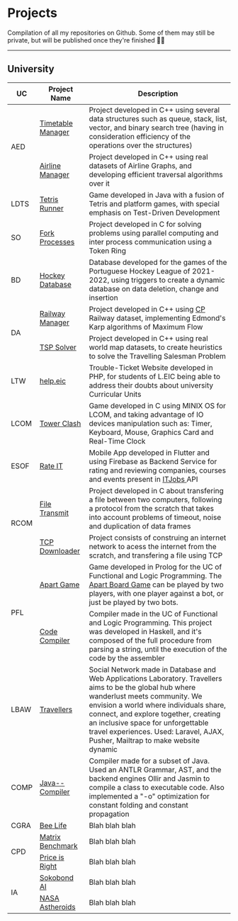 # Projects
Compilation of all my repositories on Github. Some of them may still be private, but will be published once they're finished 👷‍♂️

---
## University

<table>
  <thead>
    <tr>
      <th>UC</th>
      <th>Project Name</th>
      <th>Description</th>
    </tr>
  </thead>
  <tbody>
    <tr>
      <td rowspan=2>AED</td>
      <td><a href="https://github.com/francis802/Timetable-Manager">Timetable Manager</a></td>
      <td>Project developed in C++ using several data structures such as queue, stack, list, vector, and binary search tree (having in consideration efficiency of the operations over the structures)</td>
    </tr>
    <tr>
      <td><a href="https://github.com/francis802/Airlines-Manager">Airline Manager</a></td>
      <td>Project developed in C++ using real datasets of Airline Graphs, and developing efficient traversal algorithms over it</td>
    </tr>
    <tr>
      <td> LDTS </td>
      <td><a href="https://github.com/francis802/Tetris-Runner">Tetris Runner</a></td>
      <td> Game developed in Java with a fusion of Tetris and platform games, with special emphasis on Test-Driven Development </td>
    </tr>
    <tr>
      <td> SO </td>
      <td><a href="https://github.com/francis802/Fork-Processes">Fork Processes</a></td>
      <td> Project developed in C for solving problems using parallel computing and inter process communication using a Token Ring </td>
    </tr>
    <tr>
      <td> BD </td>
      <td><a href="https://github.com/francis802/Hockey-Database">Hockey Database</a></td>
      <td> Database developed for the games of the Portuguese Hockey League of 2021-2022, using triggers to create a dynamic database on data deletion, change and insertion </td>
    </tr>
    <tr>
      <td rowspan=2>DA</td>
      <td><a href="https://github.com/francis802/Railway-Manager">Railway Manager</a></td>
      <td> Project developed in C++ using <a href="https://www.cp.pt/passageiros/pt">CP</a> Railway dataset, implementing Edmond's Karp algorithms of Maximum Flow </td>
    </tr>
    <tr>
      <td><a href="https://github.com/francis802/TSP-Solver">TSP Solver</a></td>
      <td> Project developed in C++ using real world map datasets, to create heuristics to solve the Travelling Salesman Problem </td>
    </tr>
    <tr>
      <td> LTW </td>
      <td><a href="https://github.com/francis802/heLpEIC">help.eic</a></td>
      <td> Trouble-Ticket Website developed in PHP, for students of L.EIC being able to address their doubts about university Curricular Units </td>
    </tr>
    <tr>
      <td> LCOM </td>
      <td><a href="https://github.com/francis802/Tower-Clash">Tower Clash</a></td>
      <td> Game developed in C using MINIX OS for LCOM, and taking advantage of IO devices manipulation such as: Timer, Keyboard, Mouse, Graphics Card and Real-Time Clock </td>
    </tr>
    <tr>
      <td> ESOF </td>
      <td><a href="https://github.com/francis802/Rate-IT">Rate IT</a></td>
      <td> Mobile App developed in Flutter and using Firebase as Backend Service for rating and reviewing companies, courses and events present in <a href="https://www.itjobs.pt/"> ITJobs </a> API </td>
    </tr>
    <tr>
      <td rowspan=2>RCOM</td>
      <td><a href="https://github.com/francis802/rcom2324/tree/main/lab1">File Transmit</a></td>
      <td>Project developed in C about transfering a file between two computers, following a protocol from the scratch that takes into account problems of timeout, noise and duplication of data frames</td>
    </tr>
    <tr>
      <td><a href="https://github.com/francis802/rcom2324/tree/main/lab2">TCP Downloader</a></td>
      <td>Project consists of construing an internet network to acess the internet from the scratch, and transfering a file using TCP</td>
    </tr>
    <tr>
      <td rowspan=2>PFL</td>
      <td><a href="https://github.com/francis802/Apart-Game">Apart Game</a></td>
      <td> Game developed in Prolog for the UC of Functional and Logic Programming. The <a href="https://kanare-abstract.com/en/pages/apart">Apart Board Game</a> can be played by two players, with one player against a bot, or just be played by two bots. </td>
    </tr>
    <tr>
      <td><a href="https://github.com/francis802/Code-Compiler">Code Compiler</a></td>
      <td> Compiler made in the UC of Functional and Logic Programming. This project was developed in Haskell, and it's composed of the full procedure from parsing a string, until the execution of the code by the assembler </td>
    </tr>
    <tr>
      <td>LBAW</td>
      <td><a href="https://github.com/francis802/Travellers">Travellers</a></td>
      <td>Social Network made in Database and Web Applications Laboratory. Travellers aims to be the global hub where wanderlust meets community. We envision a world where individuals share, connect, and explore together, creating an inclusive space for unforgettable travel experiences. Used: Laravel, AJAX, Pusher, Mailtrap to make website dynamic</td>
    </tr>
    <tr>
      <td>COMP</td>
      <td><a href="https://github.com/francis802/JavaMM-Compiler">Java-- Compiler</a></td>
      <td>Compiler made for a subset of Java. Used an ANTLR Grammar, AST, and the backend engines Ollir and Jasmin to compile a class to executable code. Also implemented a "-o" optimization for constant folding and constant propagation</td>
    </tr>
    <tr>
      <td>CGRA</td>
      <td><a href="https://github.com/francis802/Bee-Life">Bee Life</a></td>
      <td>Blah blah blah</td>
    </tr>
    <tr>
      <td rowspan=2>CPD</td>
      <td><a href="https://github.com/francis802/Matrix-Benchmark">Matrix Benchmark</a></td>
      <td>Blah blah blah</td>
    </tr>
    <tr>
      <td><a href="https://github.com/francis802/Price-Right">Price is Right</a></td>
      <td>Blah blah blah</td>
    </tr>
    <tr>
      <td rowspan=2>IA</td>
      <td><a href="https://github.com/francis802/Sokobond-AI">Sokobond AI</a></td>
      <td>Blah blah blah</td>
    </tr>
    <tr>
      <td><a href="https://github.com/francis802/NASA-Astheroids">NASA Astheroids</a></td>
      <td>Blah blah blah</td>
    </tr>
  </tbody>
</table>
